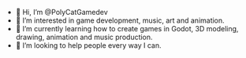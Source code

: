 - 👋 Hi, I’m @PolyCatGamedev
- 👀 I’m interested in game development, music, art and animation.
- 🌱 I’m currently learning how to create games in Godot, 3D modeling, drawing, animation and music production.
- 💞️ I’m looking to help people every way I can.
